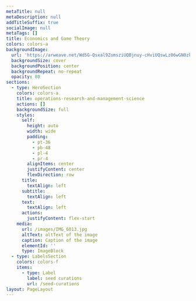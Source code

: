 ```yaml
---
metaTitle: null
metaDescription: null
addTitleSuffix: true
socialImage: null
metaTags: []
title: Economics and Game Theory
colors: colors-a
backgroundImage:
  url: 'https://arweave.net/Wd5G-Qsxal9ZomsziUQBjnuy-cHviUQswLz06wGN0zk'
  backgroundSize: cover
  backgroundPosition: center
  backgroundRepeat: no-repeat
  opacity: 80
sections:
  - type: HeroSection
    colors: colors-a
    title: operations-research-and-management-science
    actions: []
    backgroundSize: full
    styles:
      self:
        height: auto
        width: wide
        padding:
          - pt-36
          - pb-48
          - pl-4
          - pr-4
        alignItems: center
        justifyContent: center
        flexDirection: row
      title:
        textAlign: left
      subtitle:
        textAlign: left
      text:
        textAlign: left
      actions:
        justifyContent: flex-start
    media:
      url: /images/IMG_6013.jpg
      altText: altText of the image
      caption: Caption of the image
      elementId: ''
      type: ImageBlock
  - type: LabelsSection
    colors: colors-f
    items:
      - type: Label
        label: seed curations
        url: /seed-curations
layout: PageLayout
---
```

